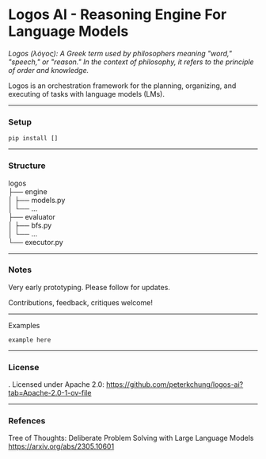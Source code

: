 # Logos AI - Reasoning Engine For Language Models  

*Logos (λόγος): A Greek term used by philosophers meaning "word," "speech," or "reason." In the context of philosophy, it refers to the principle of order and knowledge.*

Logos is an orchestration framework for the planning, organizing, and executing of tasks with language models (LMs).

---

### Setup

```pip install []```

---

### Structure

logos  
├── engine  
│   ├── models.py  
│   └── ...  
├── evaluator  
│   ├── bfs.py  
│   └── ...  
└── executor.py  

---

### Notes

Very early prototyping. Please follow for updates.

Contributions, feedback, critiques welcome!

---

Examples
```
example here

```

---

### License
.
Licensed under Apache 2.0: https://github.com/peterkchung/logos-ai?tab=Apache-2.0-1-ov-file

---

### Refences

Tree of Thoughts: Deliberate Problem Solving with Large Language Models https://arxiv.org/abs/2305.10601